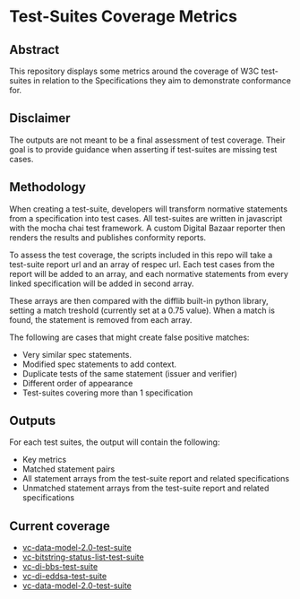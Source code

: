 # Test-Suites Coverage Metrics

## Abstract

This repository displays some metrics around the coverage of W3C test-suites in relation to the Specifications they aim to demonstrate conformance for.

## Disclaimer

The outputs are not meant to be a final assessment of test coverage. Their goal is to provide guidance when asserting if test-suites are missing test cases.

## Methodology

When creating a test-suite, developers will transform normative statements from a specification into test cases. All test-suites are written in javascript with the mocha chai test framework. A custom Digital Bazaar reporter then renders the results and publishes conformity reports.

To assess the test coverage, the scripts included in this repo will take a test-suite report url and an array of respec url. Each test cases from the report will be added to an array, and each normative statements from every linked specification will be added in second array.

These arrays are then compared with the difflib built-in python library, setting a match treshold (currently set at a 0.75 value). When a match is found, the statement is removed from each array.

The following are cases that might create false positive matches:
- Very similar spec statements.
- Modified spec statements to add context.
- Duplicate tests of the same statement (issuer and verifier)
- Different order of appearance
- Test-suites covering more than 1 specification

## Outputs

For each test suites, the output will contain the following:
- Key metrics
- Matched statement pairs
- All statement arrays from the test-suite report and related specifications
- Unmatched statement arrays  from the test-suite report and related specifications

## Current coverage
- [vc-data-model-2.0-test-suite](./outputs/vc-data-model-2.0-test-suite.md)
- [vc-bitstring-status-list-test-suite](./outputs/vc-bitstring-status-list-test-suite.md)
- [vc-di-bbs-test-suite](./outputs/vc-di-bbs-test-suite.md)
- [vc-di-eddsa-test-suite](./outputs/vc-di-eddsa-test-suite.md)
- [vc-data-model-2.0-test-suite](./outputs/vc-di-bbs-test-suite.md)

